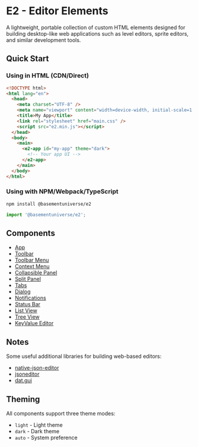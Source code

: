 # E2 - Editor Elements

A lightweight, portable collection of custom HTML elements designed for building desktop-like web applications such as level editors, sprite editors, and similar development tools.

## Quick Start

### Using in HTML (CDN/Direct)

```html
<!DOCTYPE html>
<html lang="en">
  <head>
    <meta charset="UTF-8" />
    <meta name="viewport" content="width=device-width, initial-scale=1.0" />
    <title>My App</title>
    <link rel="stylesheet" href="main.css" />
    <script src="e2.min.js"></script>
  </head>
  <body>
    <main>
      <e2-app id="my-app" theme="dark">
        <!-- Your app UI -->
      </e2-app>
    </main>
  </body>
</html>
```

### Using with NPM/Webpack/TypeScript

```bash
npm install @basementuniverse/e2
```

```typescript
import '@basementuniverse/e2';
```

## Components

- [App](docs/app.md)
- [Toolbar](docs/toolbar.md)
- [Toolbar Menu](docs/toolbar-menu.md)
- [Context Menu](docs/context-menu.md)
- [Collapsible Panel](docs/collapsible-panel.md)
- [Split Panel](docs/split-panel.md)
- [Tabs](docs/tabs.md)
- [Dialog](docs/dialog.md)
- [Notifications](docs/notification.md)
- [Status Bar](docs/status-bar.md)
- [List View](docs/list-view.md)
- [Tree View](docs/tree-view.md)
- [KeyValue Editor](docs/keyvalue-editor.md)

## Notes

Some useful additional libraries for building web-based editors:

- [native-json-editor](https://www.npmjs.com/package/native-json-editor)
- [jsoneditor](https://www.npmjs.com/package/jsoneditor)
- [dat.gui](https://www.npmjs.com/package/dat.gui)

## Theming

All components support three theme modes:

- `light` - Light theme
- `dark` - Dark theme
- `auto` - System preference
